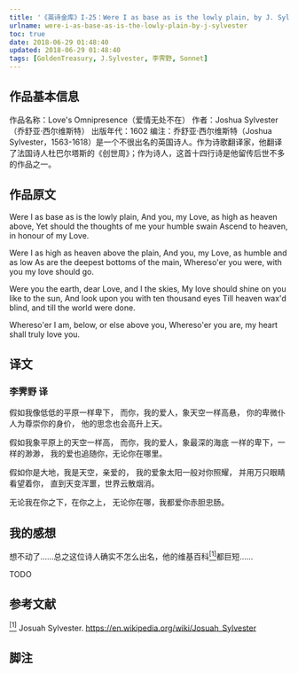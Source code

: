```yaml
---
title: '《英诗金库》I-25：Were I as base as is the lowly plain, by J. Sylvester'
urlname: were-i-as-base-as-is-the-lowly-plain-by-j-sylvester
toc: true
date: 2018-06-29 01:48:40
updated: 2018-06-29 01:48:40
tags: [GoldenTreasury, J.Sylvester, 李霁野, Sonnet]
---
```


## 作品基本信息

作品名称：Love's Omnipresence（爱情无处不在）
作者：Joshua Sylvester（乔舒亚·西尔维斯特）
出版年代：1602
编注：乔舒亚·西尔维斯特（Joshua Sylvester，1563-1618）是一个不很出名的英国诗人。作为诗歌翻译家，他翻译了法国诗人杜巴尔塔斯的《创世周》；作为诗人，这首十四行诗是他留传后世不多的作品之一。

## 作品原文

Were I as base as is the lowly plain,
And you, my Love, as high as heaven above,
Yet should the thoughts of me your humble swain
Ascend to heaven, in honour of my Love.

Were I as high as heaven above the plain,
And you, my Love, as humble and as low
As are the deepest bottoms of the main,
Whereso'er you were, with you my love should go.

Were you the earth, dear Love, and I the skies,
My love should shine on you like to the sun,
And look upon you with ten thousand eyes
Till heaven wax'd blind, and till the world were done.

Whereso'er I am, below, or else above you,
Whereso'er you are, my heart shall truly love you.

## 译文
### 李霁野 译
假如我像低低的平原一样卑下，
而你，我的爱人，象天空一样高悬，
你的卑微仆人为尊崇你的身价，
他的思念也会高升上天。

假如我象平原上的天空一样高，
而你，我的爱人，象最深的海底
一样的卑下，一样的渺渺，
我的爱也追随你，无论你在哪里。

假如你是大地，我是天空，亲爱的，
我的爱象太阳一般对你照耀，
并用万只眼睛看望着你，
直到天变浑噩，世界云散烟消。

无论我在你之下，在你之上，
无论你在哪，我都爱你赤胆忠肠。

## 我的感想

想不动了……总之这位诗人确实不怎么出名，他的维基百科<a href="#bib1" id="bib1ref"><sup>[1]</sup></a>都巨短……

TODO

## 参考文献
<a id="bib1" href="#bib1ref"><sup>[1]</sup></a> Josuah Sylvester. <https://en.wikipedia.org/wiki/Josuah_Sylvester>

## 脚注
